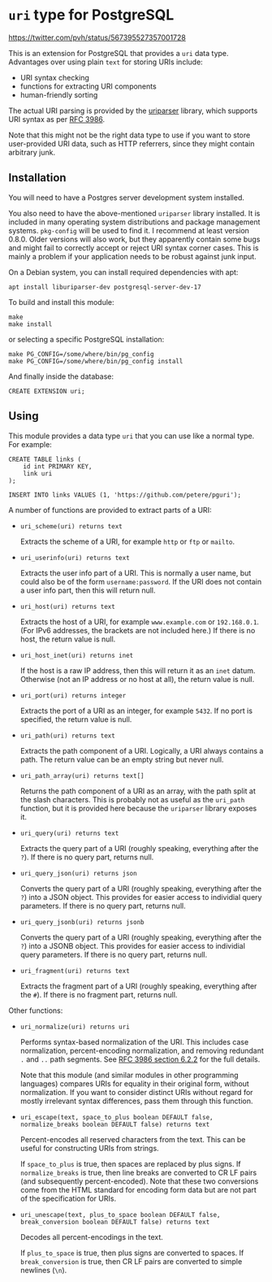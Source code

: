 `uri` type for PostgreSQL
=========================

https://twitter.com/pvh/status/567395527357001728

This is an extension for PostgreSQL that provides a `uri` data type.
Advantages over using plain `text` for storing URIs include:

- URI syntax checking
- functions for extracting URI components
- human-friendly sorting

The actual URI parsing is provided by the
[uriparser](http://uriparser.sourceforge.net/) library, which supports
URI syntax as per [RFC 3986](http://tools.ietf.org/html/rfc3986).

Note that this might not be the right data type to use if you want to
store user-provided URI data, such as HTTP referrers, since they might
contain arbitrary junk.

Installation
------------

You will need to have a Postgres server development system installed.

You also need to have the above-mentioned `uriparser` library installed.
It is included in many operating system distributions and package
management systems.  `pkg-config` will be used to find it.  I
recommend at least version 0.8.0.  Older versions will also work, but
they apparently contain some bugs and might fail to correctly accept
or reject URI syntax corner cases.  This is mainly a problem if your
application needs to be robust against junk input.

On a Debian system, you can install required dependencies with apt:

    apt install liburiparser-dev postgresql-server-dev-17 

To build and install this module:

    make
    make install

or selecting a specific PostgreSQL installation:

    make PG_CONFIG=/some/where/bin/pg_config
    make PG_CONFIG=/some/where/bin/pg_config install

And finally inside the database:

    CREATE EXTENSION uri;

Using
-----

This module provides a data type `uri` that you can use like a normal
type.  For example:

```
CREATE TABLE links (
    id int PRIMARY KEY,
    link uri
);

INSERT INTO links VALUES (1, 'https://github.com/petere/pguri');
```

A number of functions are provided to extract parts of a URI:

- `uri_scheme(uri) returns text`

    Extracts the scheme of a URI, for example `http` or `ftp` or
    `mailto`.

- `uri_userinfo(uri) returns text`

    Extracts the user info part of a URI.  This is normally a user
    name, but could also be of the form `username:password`.  If the
    URI does not contain a user info part, then this will return null.

- `uri_host(uri) returns text`

    Extracts the host of a URI, for example `www.example.com` or
    `192.168.0.1`.  (For IPv6 addresses, the brackets are not included
    here.)  If there is no host, the return value is null.

- `uri_host_inet(uri) returns inet`

    If the host is a raw IP address, then this will return it as an
    `inet` datum.  Otherwise (not an IP address or no host at all),
    the return value is null.

- `uri_port(uri) returns integer`

    Extracts the port of a URI as an integer, for example `5432`.  If
    no port is specified, the return value is null.

- `uri_path(uri) returns text`

    Extracts the path component of a URI.  Logically, a URI always
    contains a path.  The return value can be an empty string but
    never null.

- `uri_path_array(uri) returns text[]`

    Returns the path component of a URI as an array, with the path
    split at the slash characters.  This is probably not as useful as
    the `uri_path` function, but it is provided here because the
    `uriparser` library exposes it.

- `uri_query(uri) returns text`

    Extracts the query part of a URI (roughly speaking, everything
    after the `?`).  If there is no query part, returns null.

- `uri_query_json(uri) returns json`

    Converts the query part of a URI (roughly speaking, everything
    after the `?`) into a JSON object. This provides for easier access
    to individial query parameters. If there is no query part, returns null.

- `uri_query_jsonb(uri) returns jsonb`

    Converts the query part of a URI (roughly speaking, everything
    after the `?`) into a JSONB object. This provides for easier access
    to individial query parameters. If there is no query part, returns null.

- `uri_fragment(uri) returns text`

    Extracts the fragment part of a URI (roughly speaking, everything
    after the `#`).  If there is no fragment part, returns null.

Other functions:

- `uri_normalize(uri) returns uri`

    Performs syntax-based normalization of the URI.  This includes
    case normalization, percent-encoding normalization, and removing
    redundant `.` and `..` path segments.  See
    [RFC 3986 section 6.2.2](http://tools.ietf.org/html/rfc3986#section-6.2.2)
    for the full details.

    Note that this module (and similar modules in other programming
    languages) compares URIs for equality in their original form,
    without normalization.  If you want to consider distinct URIs
    without regard for mostly irrelevant syntax differences, pass them
    through this function.

- `uri_escape(text, space_to_plus boolean DEFAULT false, normalize_breaks boolean DEFAULT false) returns text`

    Percent-encodes all reserved characters from the text.  This can
    be useful for constructing URIs from strings.

    If `space_to_plus` is true, then spaces are replaced by plus
    signs.  If `normalize_breaks` is true, then line breaks are
    converted to CR LF pairs (and subsequently percent-encoded).  Note
    that these two conversions come from the HTML standard for
    encoding form data but are not part of the specification for URIs.

- `uri_unescape(text, plus_to_space boolean DEFAULT false, break_conversion boolean DEFAULT false) returns text`

    Decodes all percent-encodings in the text.

    If `plus_to_space` is true, then plus signs are converted to
    spaces.  If `break_conversion` is true, then CR LF pairs are
    converted to simple newlines (`\n`).
